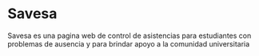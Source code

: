 # Savesa
Savesa es una pagina web de control de asistencias para estudiantes con problemas de ausencia y para brindar apoyo a la comunidad universitaria
